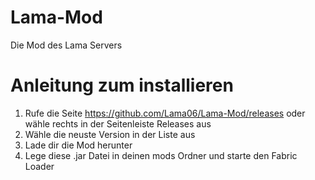 # Lama-Mod
Die Mod des Lama Servers

# Anleitung zum installieren
1. Rufe die Seite https://github.com/Lama06/Lama-Mod/releases oder wähle rechts in der Seitenleiste Releases aus
2. Wähle die neuste Version in der Liste aus
3. Lade dir die Mod herunter
4. Lege diese .jar Datei in deinen mods Ordner und starte den Fabric Loader
